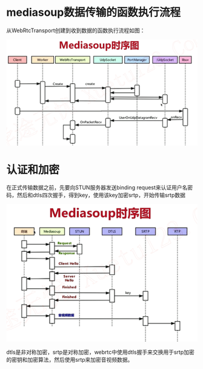 # mediasoup数据传输的函数执行流程
从WebRtcTransport创建到收到数据的函数执行流程如图：

![](image/mediasoup-recv-data-fun.png)

# 认证和加密
在正式传输数据之前，先要向STUN服务器发送binding request来认证用户名密码，然后和dtls四次握手，得到key，使用该key加密srtp，开始传输srtp数据

![](image/mediasoup-recv-data-pro.png)

dtls是非对称加密，srtp是对称加密，webrtc中使用dtls握手来交换用于srtp加密的密钥和加密算法，然后使用srtp来加密音视频数据。

